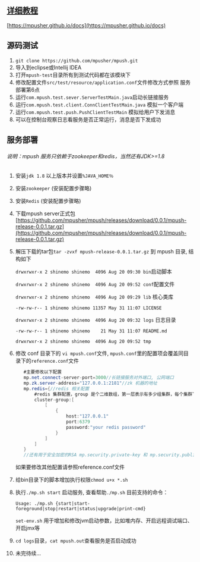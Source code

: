 ## [详细教程](https://mpusher.github.io/docs)

[https://mpusher.github.io/docs](https://mpusher.github.io/docs)

## 源码测试
1. ```git clone https://github.com/mpusher/mpush.git```
2. 导入到eclipse或Intellij IDEA
3. 打开```mpush-test```目录所有到测试代码都在该模块下
4. 修改配置文件```src/test/resource/application.conf```文件修改方式参照 服务部署第6点
5. 运行```com.mpush.test.sever.ServerTestMain.java```启动长链接服务
6. 运行```com.mpush.test.client.ConnClientTestMain.java``` 模拟一个客户端
7. 运行```com.mpush.test.push.PushClientTestMain``` 模拟给用户下发消息
8. 可以在控制台观察日志看服务是否正常运行，消息是否下发成功

## 服务部署

###### 说明：mpush 服务只依赖于zookeeper和redis，当然还有JDK>=1.8

1. 安装```jdk 1.8``` 以上版本并设置```%JAVA_HOME％```

2. 安装```zookeeper``` (安装配置步骤略)

3. 安装```Redis``` (安装配置步骤略)

4. 下载mpush server正式包[https://github.com/mpusher/mpush/releases/download/0.0.1/mpush-release-0.0.1.tar.gz](https://github.com/mpusher/mpush/releases/download/0.0.1/mpush-release-0.0.1.tar.gz)

5. 解压下载的tar包```tar -zvxf mpush-release-0.0.1.tar.gz``` 到 mpush 目录, 结构如下

   ```drwxrwxr-x 2 shinemo shinemo  4096 Aug 20 09:30 bin```启动脚本

   ```drwxrwxr-x 2 shinemo shinemo  4096 Aug 20 09:52 conf```配置文件

   ```drwxrwxr-x 2 shinemo shinemo  4096 Aug 20 09:29 lib``` 核心类库

   ```-rw-rw-r-- 1 shinemo shinemo 11357 May 31 11:07 LICENSE```

   ```drwxrwxr-x 2 shinemo shinemo  4096 Aug 20 09:32 logs``` 日志目录

   ```-rw-rw-r-- 1 shinemo shinemo    21 May 31 11:07 README.md```

   ```drwxrwxr-x 2 shinemo shinemo  4096 Aug 20 09:52 tmp``` 

6. 修改 conf 目录下的 ```vi mpush.conf```文件, ```mpush.conf```里的配置项会覆盖同目录下的```reference.conf```文件
   ```java
      #主要修改以下配置
      mp.net.connect-server-port=3000//长链接服务对外端口, 公网端口
      mp.zk.server-address="127.0.0.1:2181"//zk 机器的地址
      mp.redis={//redis 相关配置
          #redis 集群配置，group 是个二维数组，第一层表示有多少组集群，每个集群下面可以有多台机器
          cluster-group:[
              [
                  {
                      host:"127.0.0.1"
                      port:6379
                      password:"your redis password"
                  }
              ]
          ]
      }
      //还有用于安全加密的RSA mp.security.private-key 和 mp.security.public-key 等...
   ```
    如果要修改其他配置请参照reference.conf文件

7. 给bin目录下的脚本增加执行权限```chmod u+x *.sh```

8. 执行```./mp.sh start``` 启动服务, 查看帮助```./mp.sh``` 目前支持的命令：

   ```Usage: ./mp.sh {start|start-foreground|stop|restart|status|upgrade|print-cmd}```

   ```set-env.sh``` 用于增加和修改jvm启动参数，比如堆内存、开启远程调试端口、开启jmx等

9. ```cd logs```目录，```cat mpush.out```查看服务是否启动成功 

10. 未完待续...
